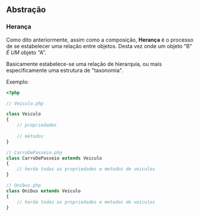 ## Abstração

### Herança

Como dito anteriormente, assim como a composição, **Herança** é o processo de se
estabelecer uma relação entre objetos. Desta vez onde um objeto "B" _É UM_ 
objeto "A".

Basicamente estabelece-se uma relação de hierarquia, ou mais especificamente uma
estrutura de "taxonomia".

Exemplo:

```php
<?php

// Veiculo.php

class Veiculo
{
    // propriedades
    
    // métodos
}

// CarroDePasseio.php
class CarroDePasseio extends Veiculo
{
    // herda todas as propriedades e metodos de veiculos    
}

// Onibus.php
class Onibus extends Veiculo
{
    // herda todas as propriedades e metodos de veiculos
}
```